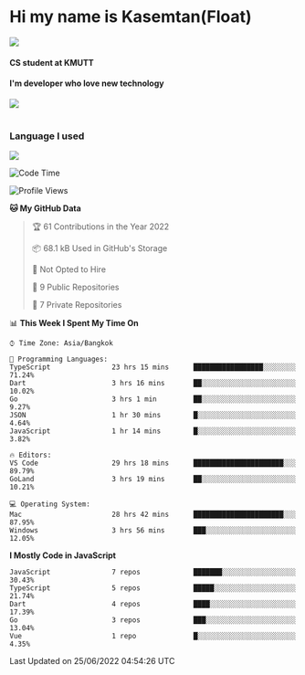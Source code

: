 # Hi my name is Kasemtan(Float)
![](https://64.media.tumblr.com/9c2a8f831efe8da556ffbf89cebb52c9/b86c1ab833a37e32-93/s1280x1920/d000dc22f75df64be2bc150f5fa69c4f6df6bb07.gifv)
#### CS student at KMUTT
#### I'm developer who love new technology
[![](https://github-readme-stats.vercel.app/api?username=FloatKasemtan&show_icons=true&theme=nightowl)]()
#
### Language I used
[![](https://github-readme-stats.vercel.app/api/top-langs/?username=FloatKasemtan&layout=compact&theme=nightowl)]()
<!--START_SECTION:waka-->
![Code Time](http://img.shields.io/badge/Code%20Time-502%20hrs%2030%20mins-blue)

![Profile Views](http://img.shields.io/badge/Profile%20Views-0-blue)

**🐱 My GitHub Data** 

> 🏆 61 Contributions in the Year 2022
 > 
> 📦 68.1 kB Used in GitHub's Storage 
 > 
> 🚫 Not Opted to Hire
 > 
> 📜 9 Public Repositories 
 > 
> 🔑 7 Private Repositories  
 > 
📊 **This Week I Spent My Time On** 

```text
⌚︎ Time Zone: Asia/Bangkok

💬 Programming Languages: 
TypeScript               23 hrs 15 mins      █████████████████░░░░░░░░   71.24% 
Dart                     3 hrs 16 mins       ██░░░░░░░░░░░░░░░░░░░░░░░   10.02% 
Go                       3 hrs 1 min         ██░░░░░░░░░░░░░░░░░░░░░░░   9.27% 
JSON                     1 hr 30 mins        █░░░░░░░░░░░░░░░░░░░░░░░░   4.64% 
JavaScript               1 hr 14 mins        █░░░░░░░░░░░░░░░░░░░░░░░░   3.82%

🔥 Editors: 
VS Code                  29 hrs 18 mins      ██████████████████████░░░   89.79% 
GoLand                   3 hrs 19 mins       ██░░░░░░░░░░░░░░░░░░░░░░░   10.21%

💻 Operating System: 
Mac                      28 hrs 42 mins      ██████████████████████░░░   87.95% 
Windows                  3 hrs 56 mins       ███░░░░░░░░░░░░░░░░░░░░░░   12.05%

```

**I Mostly Code in JavaScript** 

```text
JavaScript               7 repos             ███████░░░░░░░░░░░░░░░░░░   30.43% 
TypeScript               5 repos             █████░░░░░░░░░░░░░░░░░░░░   21.74% 
Dart                     4 repos             ████░░░░░░░░░░░░░░░░░░░░░   17.39% 
Go                       3 repos             ███░░░░░░░░░░░░░░░░░░░░░░   13.04% 
Vue                      1 repo              █░░░░░░░░░░░░░░░░░░░░░░░░   4.35%

```



 Last Updated on 25/06/2022 04:54:26 UTC
<!--END_SECTION:waka-->
<!--
**FloatKasemtan/FloatKasemtan** is a ✨ _special_ ✨ repository because its `README.md` (this file) appears on your GitHub profile.

Here are some ideas to get you started:

- 🔭 I’m currently working on ...
- 🌱 I’m currently learning ...
- 👯 I’m looking to collaborate on ...
- 🤔 I’m looking for help with ...
- 💬 Ask me about ...
- 📫 How to reach me: ...
- 😄 Pronouns: ...
- ⚡ Fun fact: ...
-->
